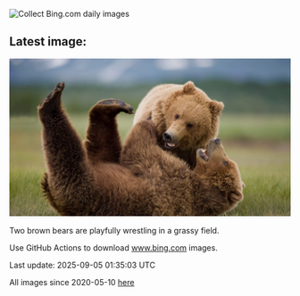 ![Collect Bing.com daily images](https://github.com/counter2015/bing-daily-images/workflows/Collect%20Bing.com%20daily%20images/badge.svg)
## Latest image:
![](images/WrestlingBears.jpg)

Two brown bears are playfully wrestling in a grassy field.

Use GitHub Actions to download www.bing.com images.

Last update: 2025-09-05 01:35:03 UTC

All images since 2020-05-10 [here](https://github.com/counter2015/bing-daily-images/tree/master/images)
